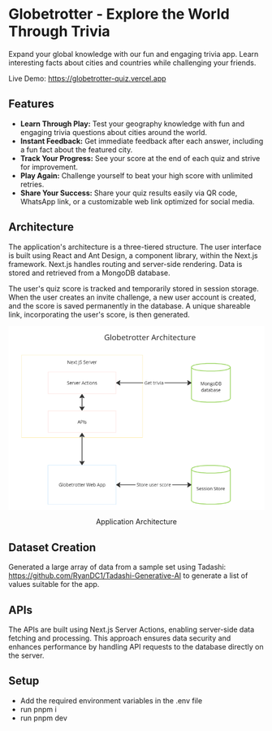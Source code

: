 # Globetrotter - Explore the World Through Trivia

Expand your global knowledge with our fun and engaging trivia app. Learn interesting facts about cities and countries while challenging your friends.

Live Demo: https://globetrotter-quiz.vercel.app

## Features
- <b>Learn Through Play:</b> Test your geography knowledge with fun and engaging trivia questions about cities around the world.
- <b>Instant Feedback:</b> Get immediate feedback after each answer, including a fun fact about the featured city.
- <b>Track Your Progress:</b> See your score at the end of each quiz and strive for improvement.
- <b>Play Again:</b> Challenge yourself to beat your high score with unlimited retries.
- <b>Share Your Success:</b> Share your quiz results easily via QR code, WhatsApp link, or a customizable web link optimized for social media.

## Architecture
The application's architecture is a three-tiered structure. The user interface is built using React and Ant Design, a component library, within the Next.js framework. Next.js handles routing and server-side rendering. Data is stored and retrieved from a MongoDB database.

The user's quiz score is tracked and temporarily stored in session storage. When the user creates an invite challenge, a new user account is created, and the score is saved permanently in the database. A unique shareable link, incorporating the user's score, is then generated.

<div>
    <a href='./demo/app-architecture.png' target='_blank'>
        <img align="center" src='./demo/app-architecture.png'>
    </a>
    <p align="center">
        Application Architecture
    </p>
</div>

## Dataset Creation
Generated a large array of data from a sample set using Tadashi: https://github.com/RyanDC1/Tadashi-Generative-AI to generate a list of values suitable for the app.

## APIs
The APIs are built using Next.js Server Actions, enabling server-side data fetching and processing. This approach ensures data security and enhances performance by handling API requests to the database directly on the server.

## Setup
- Add the required environment variables in the .env file
- run pnpm i
- run pnpm dev